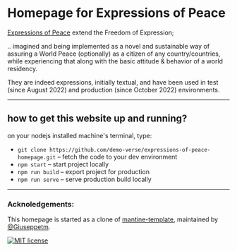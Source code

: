 # Homepage for Expressions of Peace
[Expressions of Peace](https://expressionsofpeace.org) extend the Freedom of Expression; 

.. imagined and being implemented as a novel and sustainable way of assuring a World Peace (optionally) as a citizen of any country/countries, while experiencing that along with the basic attitude & behavior of a world residency.

They are indeed expressions, initially textual, and have been used in test (since August 2022) and production (since October 2022) environments.


-----

## how to get this website up and running?

on your nodejs installed machine's terminal, type:

- `git clone https://github.com/demo-verse/expressions-of-peace-homepage.git` – fetch the code to your dev environment 
- `npm start` – start project locally
- `npm run build` – export project for production
- `npm run serve` – serve production build locally


------
### Acknoledgements: 

This homepage is started as a clone of [mantine-template](https://github.com/Giuseppetm/mantine-template), maintained by [@Giuseppetm](https://github.com/Giuseppetm).
 


[![MIT license](https://img.shields.io/badge/License-MIT-blue.svg)](https://lbesson.mit-license.org/)